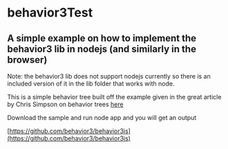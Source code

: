 # behavior3Test

## A simple example on how to implement the behavior3 lib in nodejs (and similarly in the browser)

Note: the behavior3 lib does not support nodejs currently so there is an included version of it in the lib folder that works with node.

This is a simple behavior tree built off the example given in the great article by Chris Simpson on behavior trees [here](http://www.gamasutra.com/blogs/ChrisSimpson/20140717/221339/Behavior_trees_for_AI_How_they_work.php)

Download the sample and run node app and you will get an output

[https://github.com/behavior3/behavior3js](https://github.com/behavior3/behavior3js)
